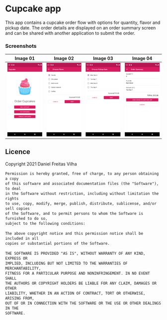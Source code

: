# Cupcake app

This app contains a cupcake order flow with options for quantity, flavor and pickup date. The order details are displayed on an order summary screen and can be shared with another application to submit the order.

### Screenshots
Image 01 | Image 02 | Image 03 | Image 04
--- | --- | --- | ---
![Image 01](/images/Screenshot_01.png) | ![Image 02](/images/Screenshot_02.png) | ![Image 03](/images/Screenshot_03.png) | ![Image 04](/images/Screenshot_04.png)

## Licence
Copyright 2021 Daniel Freitas Vilha
```
Permission is hereby granted, free of charge, to any person obtaining a copy
of this software and associated documentation files (the "Software"), to deal
in the Software without restriction, including without limitation the rights
to use, copy, modify, merge, publish, distribute, sublicense, and/or sell copies
of the Software, and to permit persons to whom the Software is furnished to do so,
subject to the following conditions:

The above copyright notice and this permission notice shall be included in all
copies or substantial portions of the Software.

THE SOFTWARE IS PROVIDED "AS IS", WITHOUT WARRANTY OF ANY KIND, EXPRESS OR
IMPLIED, INCLUDING BUT NOT LIMITED TO THE WARRANTIES OF MERCHANTABILITY,
FITNESS FOR A PARTICULAR PURPOSE AND NONINFRINGEMENT. IN NO EVENT SHALL
THE AUTHORS OR COPYRIGHT HOLDERS BE LIABLE FOR ANY CLAIM, DAMAGES OR OTHER
LIABILITY, WHETHER IN AN ACTION OF CONTRACT, TORT OR OTHERWISE, ARISING FROM,
OUT OF OR IN CONNECTION WITH THE SOFTWARE OR THE USE OR OTHER DEALINGS IN THE
SOFTWARE.
```
